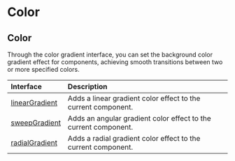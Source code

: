 # Color

## Color

Through the color gradient interface, you can set the background color gradient effect for components, achieving smooth transitions between two or more specified colors.

| Interface | Description |
| :-------- | :-------- |
| [linearGradient](../../../API_Reference/source_en/arkui-cj/cj-universal-attribute-gradientcolor.md#func-lineargradientoptionfloat64-gradientdirection-arraycolorfloat64-bool) | Adds a linear gradient color effect to the current component. |
| [sweepGradient](../../../API_Reference/source_en/arkui-cj/cj-universal-attribute-gradientcolor.md#func-sweepgradientlengthlength-float64-float64-float64-arraycolorfloat64-bool) | Adds an angular gradient color effect to the current component. |
| [radialGradient](../../../API_Reference/source_en/arkui-cj/cj-universal-attribute-gradientcolor.md#func-radialgradientlengthlength-float64-arraycolorfloat64-bool) | Adds a radial gradient color effect to the current component. |